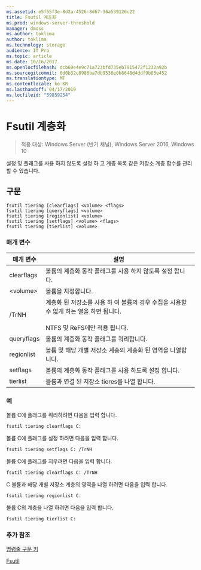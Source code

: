 ```yaml
---
ms.assetid: e5f55f3e-8d2a-4526-8d67-36a539126c22
title: Fsutil 계층화
ms.prod: windows-server-threshold
manager: dmoss
ms.author: toklima
author: toklima
ms.technology: storage
audience: IT Pro
ms.topic: article
ms.date: 10/16/2017
ms.openlocfilehash: dcb69e4e9c71a723bfd735eb7915472f1232a92b
ms.sourcegitcommit: 0d0b32c8986ba7db9536e0b8648d4ddf9b03e452
ms.translationtype: MT
ms.contentlocale: ko-KR
ms.lasthandoff: 04/17/2019
ms.locfileid: "59859254"
---
```

# <a name="fsutil-tiering"></a>Fsutil 계층화
>적용 대상: Windows Server (반기 채널), Windows Server 2016, Windows 10

설정 및 플래그를 사용 하지 않도록 설정 하 고 계층 목록 같은 저장소 계층 함수를 관리할 수 있습니다.

## <a name="syntax"></a>구문

```
fsutil tiering [clearflags] <volume> <flags>
fsutil tiering [queryflags] <volume>
fsutil tiering [regionlist] <volume>
fsutil tiering [setflags] <volume> <flags>
fsutil tiering [tierlist] <volume>
```

### <a name="parameters"></a>매개 변수

|매개 변수|설명|
|-------------|---------------|
|clearflags|볼륨의 계층화 동작 플래그를 사용 하지 않도록 설정 합니다.|
|\<volume>|볼륨을 지정합니다.|
|/TrNH|계층화 된 저장소를 사용 하 여 볼륨의 경우 수집을 사용할 수 없게 하는 열을 하면 됩니다.<br /><br>NTFS 및 ReFS에만 적용 됩니다.|
|queryflags|볼륨의 계층화 동작 플래그를 쿼리합니다.|
|regionlist|볼륨 및 해당 개별 저장소 계층의 계층화 된 영역을 나열합니다.|
|setflags|볼륨의 계층화 동작 플래그를 사용 하도록 설정 합니다.|
|tierlist|볼륨과 연결 된 저장소 tieres를 나열 합니다.|


### <a name="examples"></a>예

볼륨 C에 플래그를 쿼리하려면 다음을 입력 합니다.

```
fsutil tiering clearflags C:
```

볼륨 C에 플래그를 설정 하려면 다음을 입력 합니다.

```
fsutil tiering setflags C: /TrNH
```

볼륨 C에 플래그를 지우려면 다음을 입력 합니다.

```
fsutil tiering clearflags C: /TrNH
```

C 볼륨과 해당 개별 저장소 계층의 영역을 나열 하려면 다음을 입력 합니다.

```
fsutil tiering regionlist C:
```

볼륨 C의 계층을 나열 하려면 다음을 입력 합니다.

```
fsutil tiering tierlist C:
```



### <a name="additional-references"></a>추가 참조
[명령줄 구문 키](Command-Line-Syntax-Key.md)

[Fsutil](Fsutil.md)

